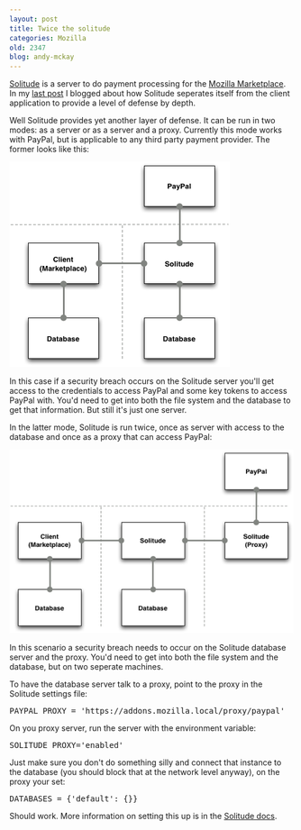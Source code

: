 ```yaml
---
layout: post
title: Twice the solitude
categories: Mozilla
old: 2347
blog: andy-mckay
---
```

<p><a href="http://github.com/andymckay/solitude">Solitude</a> is a server to do payment processing for the <a href="https://marketplace.mozilla.org">Mozilla Marketplace</a>. In my <a href="https://mckay.pub/blog/andy/2345/">last post</a> I blogged about how Solitude seperates itself from the client application to provide a level of defense by depth.</p>
<p>Well Solitude provides yet another layer of defense. It can be run in two modes: as a server or as a server and a proxy. Currently this mode works with PayPal, but is applicable to any third party payment provider. The former looks like this:</p>
<img src="/files/solitude.png">
<p>In this case if a security breach occurs on the Solitude server you'll get access to the credentials to access PayPal and some key tokens to access PayPal with. You'd need to get into both the file system and the database to get that information. But still it's just one server.</p>
<p>In the latter mode, Solitude is run twice, once as server with access to the database and once as a proxy that can access PayPal:</p>
<img src="/files/solitude-two.png">
<p>In this scenario a security breach needs to occur on the Solitude database server and the proxy. You'd need to get into both the file system and the database, but on two seperate machines.</p>
<p>To have the database server talk to a proxy, point to the proxy in the Solitude settings file:</p>
<pre>PAYPAL_PROXY = 'https://addons.mozilla.local/proxy/paypal'</pre>
<p>On you proxy server, run the server with the environment variable:</p>
<pre>SOLITUDE_PROXY='enabled'</pre>
<p>Just make sure you don't do something silly and connect that instance to the database (you should block that at the network level anyway), on the proxy your set:</p>
<pre>DATABASES = {'default': {}}</pre>
<p>Should work. More information on setting this up is in the <a href="http://solitude.readthedocs.org/en/latest/topics/paypal.html#proxy">Solitude docs</a>.</p>